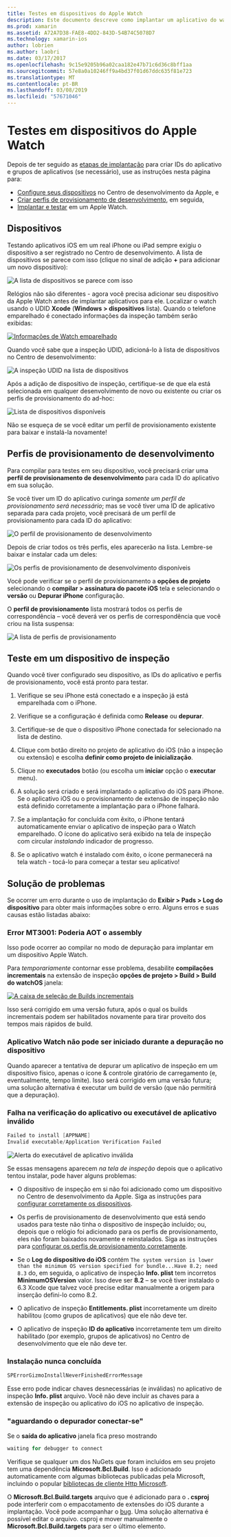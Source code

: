 ```yaml
---
title: Testes em dispositivos do Apple Watch
description: Este documento descreve como implantar um aplicativo do watchOS criado com o Xamarin para teste em um Apple Watch real. Ele discute dispositivos, perfis, teste, o provisionamento e fornece algumas dicas de solução de problemas.
ms.prod: xamarin
ms.assetid: A72A7D38-FAE8-4DD2-843D-54B74C5078D7
ms.technology: xamarin-ios
author: lobrien
ms.author: laobri
ms.date: 03/17/2017
ms.openlocfilehash: 9c15e9205b96a02caa182e47b71c6d36c8bff1aa
ms.sourcegitcommit: 57e8a0a10246ff9a4bd37f01d67ddc635f81e723
ms.translationtype: MT
ms.contentlocale: pt-BR
ms.lasthandoff: 03/08/2019
ms.locfileid: "57671046"
---
```

# <a name="testing-on-apple-watch-devices"></a>Testes em dispositivos do Apple Watch

Depois de ter seguido as [etapas de implantação](~/ios/watchos/deploy-test/index.md) para criar IDs do aplicativo e grupos de aplicativos (se necessário), use as instruções nesta página para:

- [Configure seus dispositivos](#devices) no Centro de desenvolvimento da Apple, e
- [Criar perfis de provisionamento de desenvolvimento](#profiles), em seguida,
- [Implantar e testar](#testing) em um Apple Watch.

<a name="devices" />

## <a name="devices"></a>Dispositivos

Testando aplicativos iOS em um real iPhone ou iPad sempre exigiu o dispositivo a ser registrado no Centro de desenvolvimento. A lista de dispositivos se parece com isso (clique no sinal de adição **+** para adicionar um novo dispositivo):

![](device-images/devices-sml.png "A lista de dispositivos se parece com isso")

Relógios não são diferentes - agora você precisa adicionar seu dispositivo da Apple Watch antes de implantar aplicativos para ele. Localizar o watch usando o UDID **Xcode** (**Windows > dispositivos** lista). Quando o telefone emparelhado é conectado informações da inspeção também serão exibidas:

[![](device-images/xcode-devices-sml.png "Informações de Watch emparelhado")](device-images/xcode-devices.png#lightbox)

Quando você sabe que a inspeção UDID, adicioná-lo à lista de dispositivos no Centro de desenvolvimento:

![](device-images/devices-watch-sml.png "A inspeção UDID na lista de dispositivos")

Após a adição de dispositivo de inspeção, certifique-se de que ela está selecionada em qualquer desenvolvimento de novo ou existente ou criar os perfis de provisionamento do ad-hoc:

![](device-images/devices-provisioning.png "Lista de dispositivos disponíveis")

Não se esqueça de se você editar um perfil de provisionamento existente para baixar e instalá-la novamente!

<a name="profiles" />

## <a name="development-provisioning-profiles"></a>Perfis de provisionamento de desenvolvimento

Para compilar para testes em seu dispositivo, você precisará criar uma **perfil de provisionamento de desenvolvimento** para cada ID do aplicativo em sua solução.

Se você tiver um ID do aplicativo curinga *somente um perfil de provisionamento será necessário*; mas se você tiver uma ID de aplicativo separada para cada projeto, você precisará de um perfil de provisionamento para cada ID do aplicativo:

![](device-images/provisioningprofile-development.png "O perfil de provisionamento de desenvolvimento")

Depois de criar todos os três perfis, eles aparecerão na lista. Lembre-se baixar e instalar cada um deles:

![](device-images/provisioningprofiles.png "Os perfis de provisionamento de desenvolvimento disponíveis")

Você pode verificar se o perfil de provisionamento a **opções de projeto** selecionando o **compilar > assinatura do pacote iOS** tela e selecionando o **versão** ou **Depurar iPhone** configuração.

O **perfil de provisionamento** lista mostrará todos os perfis de correspondência – você deverá ver os perfis de correspondência que você criou na lista suspensa:

![](device-images/options-selectprofile.png "A lista de perfis de provisionamento")


<a name="testing" />

## <a name="testing-on-a-watch-device"></a>Teste em um dispositivo de inspeção

Quando você tiver configurado seu dispositivo, as IDs do aplicativo e perfis de provisionamento, você está pronto para testar.

1. Verifique se seu iPhone está conectado e a inspeção já está emparelhada com o iPhone.

2. Verifique se a configuração é definida como **Release** ou **depurar**.

3. Certifique-se de que o dispositivo iPhone conectada for selecionado na lista de destino.

4. Clique com botão direito no projeto de aplicativo do iOS (não a inspeção ou extensão) e escolha **definir como projeto de inicialização**.

5. Clique no **executados** botão (ou escolha um **iniciar** opção o **executar** menu).

6. A solução será criado e será implantado o aplicativo do iOS para iPhone.
  Se o aplicativo iOS ou o provisionamento de extensão de inspeção não está definido corretamente a implantação para o iPhone falhará.

7. Se a implantação for concluída com êxito, o iPhone tentará automaticamente enviar o aplicativo de inspeção para o Watch emparelhado. O ícone do aplicativo será exibido na tela de inspeção com circular *instalando* indicador de progresso.

8. Se o aplicativo watch é instalado com êxito, o ícone permanecerá na tela watch - tocá-lo para começar a testar seu aplicativo!


## <a name="troubleshooting"></a>Solução de problemas

Se ocorrer um erro durante o uso de implantação do **Exibir > Pads > Log do dispositivo** para obter mais informações sobre o erro. Alguns erros e suas causas estão listadas abaixo:

### <a name="error-mt3001-could-not-aot-the-assembly"></a>Error MT3001: Poderia AOT o assembly

Isso pode ocorrer ao compilar no modo de depuração para implantar em um dispositivo Apple Watch.

Para *temporariamente* contornar esse problema, desabilite **compilações incrementais** na extensão de inspeção **opções de projeto > Build > Build do watchOS** janela:

[![](device-images/disable-incremental-sml.png "A caixa de seleção de Builds incrementais")](device-images/disable-incremental.png#lightbox)

Isso será corrigido em uma versão futura, após o qual os builds incrementais podem ser habilitados novamente para tirar proveito dos tempos mais rápidos de build.


### <a name="watch-app-fails-to-start-while-debugging-on-device"></a>Aplicativo Watch não pode ser iniciado durante a depuração no dispositivo

Quando aparecer a tentativa de depurar um aplicativo de inspeção em um dispositivo físico, apenas o ícone & controle giratório de carregamento (e, eventualmente, tempo limite). Isso será corrigido em uma versão futura; uma solução alternativa é executar um build de versão (que não permitirá que a depuração).


### <a name="invalid-application-executable-or-application-verification-failed"></a>Falha na verificação do aplicativo ou executável de aplicativo inválido

```csharp
Failed to install [APPNAME]
Invalid executable/Application Verification Failed
```

![](device-images/invalid-application-executable.png "Alerta do executável de aplicativo inválida")

Se essas mensagens aparecem *na tela de inspeção* depois que o aplicativo tentou instalar, pode haver alguns problemas:

- O dispositivo de inspeção em si não foi adicionado como um dispositivo no Centro de desenvolvimento da Apple. Siga as instruções para [configurar corretamente os dispositivos](#devices).

- Os perfis de provisionamento de desenvolvimento que está sendo usados para teste não tinha o dispositivo de inspeção incluído; ou, depois que o relógio foi adicionado para os perfis de provisionamento, eles não foram baixados novamente e reinstalados. Siga as instruções para [configurar os perfis de provisionamento corretamente](#profiles).

- Se o **Log do dispositivo do iOS** contém `The system version is lower than the minimum OS version specified for bundle...Have 8.2; need 8.3` do, em seguida, o aplicativo de inspeção **Info. plist** tem incorretos **MinimumOSVersion** valor.
  Isso deve ser **8.2** – se você tiver instalado o 6.3 Xcode que talvez você precise editar manualmente a origem para inserção defini-lo como 8.2.

- O aplicativo de inspeção **Entitlements. plist** incorretamente um direito habilitou (como grupos de aplicativos) que ele não deve ter.

- O aplicativo de inspeção **ID do aplicativo** incorretamente tem um direito habilitado (por exemplo, grupos de aplicativos) no Centro de desenvolvimento que ele não deve ter.



### <a name="install-never-finished"></a>Instalação nunca concluída

```csharp
SPErrorGizmoInstallNeverFinishedErrorMessage
```

Esse erro pode indicar chaves desnecessárias (e inválidas) no aplicativo de inspeção **Info. plist** arquivo. Você não deve incluir as chaves para a extensão de inspeção ou aplicativo do iOS no aplicativo de inspeção.

<!--eg. NSLocationAlwaysUsageDescription -->


### <a name="waiting-for-debugger-to-connect"></a>"aguardando o depurador conectar-se"

Se o **saída do aplicativo** janela fica preso mostrando

```csharp
waiting for debugger to connect
```

Verifique se qualquer um dos NuGets que foram incluídos em seu projeto tem uma dependência **Microsoft.Bcl.Build**. Isso é adicionado automaticamente com algumas bibliotecas publicadas pela Microsoft, incluindo o popular [bibliotecas de cliente Http Microsoft](https://www.nuget.org/packages/Microsoft.Net.Http/).

O **Microsoft.Bcl.Build.targets** arquivo que é adicionado para o **. csproj** pode interferir com o empacotamento de extensões do iOS durante a implantação. Você pode acompanhar o [bug](https://bugzilla.xamarin.com/show_bug.cgi?id=29912).
Uma solução alternativa é possível editar o arquivo. csproj e mover manualmente o **Microsoft.Bcl.Build.targets** para ser o último elemento.

